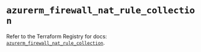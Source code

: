 # `azurerm_firewall_nat_rule_collection`

Refer to the Terraform Registry for docs: [`azurerm_firewall_nat_rule_collection`](https://registry.terraform.io/providers/hashicorp/azurerm/4.21.0/docs/resources/firewall_nat_rule_collection).
